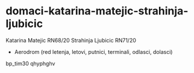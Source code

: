 # domaci-katarina-matejic-strahinja-ljubicic
Katarina Matejic RN68/20
Strahinja Ljubicic RN71/20

* Aerodrom (red letenja, letovi, putnici, terminali, odlasci, dolasci)

bp_tim30	qhyphghv																								
